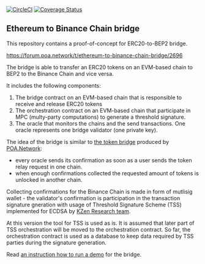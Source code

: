 [![CircleCI](https://circleci.com/gh/poanetwork/eth-to-bnc-bridge/tree/master.svg?style=svg)](https://circleci.com/gh/poanetwork/eth-to-bnc-bridge/tree/master)
[![Coverage Status](https://coveralls.io/repos/github/poanetwork/eth-to-bnc-bridge/badge.svg?branch=master)](https://coveralls.io/github/poanetwork/eth-to-bnc-bridge?branch=master)

## Ethereum to Binance Chain bridge

This repository contains a proof-of-concept for ERC20-to-BEP2 bridge.

https://forum.poa.network/t/ethereum-to-binance-chain-bridge/2696

The bridge is able to transfer an ERC20 tokens on an EVM-based chain to BEP2 to the Binance Chain and vice versa.

It includes the following components:
1. The bridge contract on an EVM-based chain that is responsible to receive and release ERC20 tokens 
2. The orchestration contract on an EVM-based chain that participate in MPC (multy-party computations) to generate a threshold signature.
3. The oracle that monitors the chains and the send transactions. One oracle represents one bridge validator (one private key).

The idea of the bridge is similar to [the token bridge](https://github.com/poanetwork/tokenbridge) produced by [POA.Network](https://poa.network/):
- every oracle sends its confirmation as soon as a user sends the token relay request in one chain.
- when enough confirmations collected the requested amount of tokens is unlocked in another chain.

Collecting confirmations for the Binance Chain is made in form of mutlisig wallet - the validator's confirmation is participation in the transaction signature gneration with usage of Threshold Signature Scheme (TSS) implemented for ECDSA by [KZen Research team](https://github.com/KZen-networks/multi-party-ecdsa).

At this version the tool for TSS is used as is. It is assumed that later part of TSS orchestration will be moved to the orchestration contract. So far, the orchestration contract is used as a database to keep data required by TSS parties during the signature generation.

Read [an instruction how to run a demo](DEMO.md) for the bridge.
